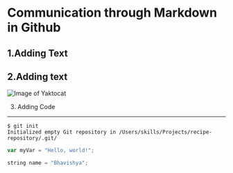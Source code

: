 # Communication through Markdown in Github
1.Adding Text
----------------------
2.Adding text
----------------------
![Image of Yaktocat](https://octodex.github.com/images/yaktocat.png)

3. Adding Code
---------------------
```
$ git init
Initialized empty Git repository in /Users/skills/Projects/recipe-repository/.git/
```

```javascript
var myVar = "Hello, world!";
```

```cpp
string name = "Bhavishya";
```
